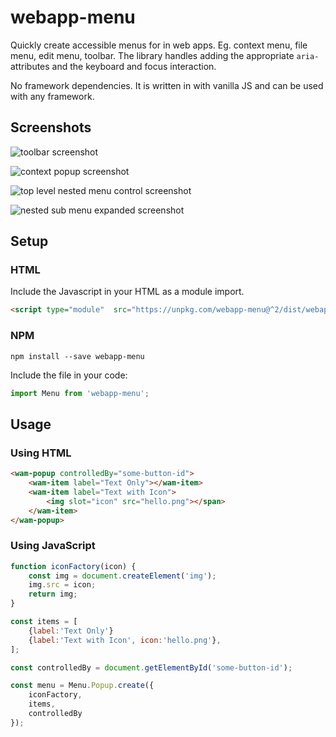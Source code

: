 # webapp-menu

Quickly create accessible menus for in web apps.  Eg. context menu, file menu, edit menu, toolbar.  The library handles adding the appropriate ```aria-``` attributes and the keyboard and focus interaction.  


 No framework dependencies.  It is written in with vanilla JS and can be used with any framework.

## Screenshots

![toolbar screenshot](screeenshots/toolbar.png)

![context popup screenshot](screeenshots/toolbar.png)

![top level nested menu control screenshot](screeenshots/nested1.png)

![nested sub menu expanded screenshot](screeenshots/nested1.png)

## Setup

### HTML

Include the Javascript in your HTML as a module import.

```html
<script type="module"  src="https://unpkg.com/webapp-menu@^2/dist/webapp-menu.js"></script>
```

### NPM

```
npm install --save webapp-menu
```

Include the file in your code:

```javascript
import Menu from 'webapp-menu';
```

## Usage

### Using HTML

```html
<wam-popup controlledBy="some-button-id">
    <wam-item label="Text Only"></wam-item>
    <wam-item label="Text with Icon">
        <img slot="icon" src="hello.png"></span>
    </wam-item>
</wam-popup>
```

### Using JavaScript

```javascript
function iconFactory(icon) {
    const img = document.createElement('img');
    img.src = icon;
    return img;
}

const items = [
    {label:'Text Only'}
    {label:'Text with Icon', icon:'hello.png'},
];

const controlledBy = document.getElementById('some-button-id');

const menu = Menu.Popup.create({
    iconFactory, 
    items,
    controlledBy
});